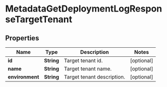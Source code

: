 

# MetadataGetDeploymentLogResponseTargetTenant


## Properties

| Name | Type | Description | Notes |
|------------ | ------------- | ------------- | -------------|
|**id** | **String** | Target tenant id. |  [optional] |
|**name** | **String** | Target tenant name. |  [optional] |
|**environment** | **String** | Target tenant description. |  [optional] |



